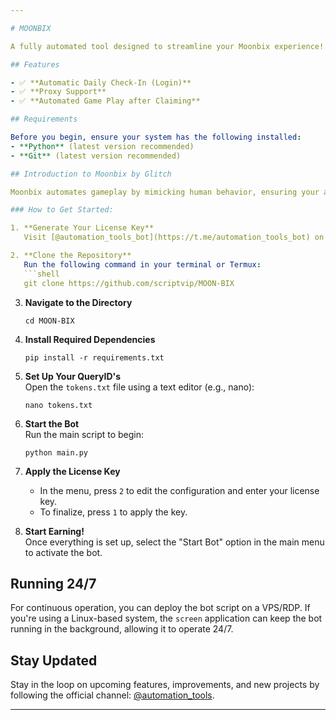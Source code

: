 ```yaml
---

# MOONBIX

A fully automated tool designed to streamline your Moonbix experience!

## Features

- ✅ **Automatic Daily Check-In (Login)**  
- ✅ **Proxy Support**  
- ✅ **Automated Game Play after Claiming**

## Requirements

Before you begin, ensure your system has the following installed:
- **Python** (latest version recommended)
- **Git** (latest version recommended)

## Introduction to Moonbix by Glitch

Moonbix automates gameplay by mimicking human behavior, ensuring your activity appears natural. To prevent abuse and safeguard against unusual API requests, the latest version now requires a license key for activation.

### How to Get Started:

1. **Generate Your License Key**  
   Visit [@automation_tools_bot](https://t.me/automation_tools_bot) on Telegram. Use the `/help` command to find the "Generate Key" option.

2. **Clone the Repository**  
   Run the following command in your terminal or Termux:
   ```shell
   git clone https://github.com/scriptvip/MOON-BIX
   ```

3. **Navigate to the Directory**  
   ```shell
   cd MOON-BIX
   ```

4. **Install Required Dependencies**  
   ```shell
   pip install -r requirements.txt
   ```

5. **Set Up Your QueryID's**  
   Open the `tokens.txt` file using a text editor (e.g., nano):
   ```shell
   nano tokens.txt
   ```

6. **Start the Bot**  
   Run the main script to begin:
   ```shell
   python main.py
   ```

7. **Apply the License Key**  
   - In the menu, press `2` to edit the configuration and enter your license key.
   - To finalize, press `1` to apply the key.
   
8. **Start Earning!**  
   Once everything is set up, select the "Start Bot" option in the main menu to activate the bot.

## Running 24/7

For continuous operation, you can deploy the bot script on a VPS/RDP. If you're using a Linux-based system, the `screen` application can keep the bot running in the background, allowing it to operate 24/7.

## Stay Updated

Stay in the loop on upcoming features, improvements, and new projects by following the official channel: [@automation_tools](https://t.me/automation_tools).

---
```

